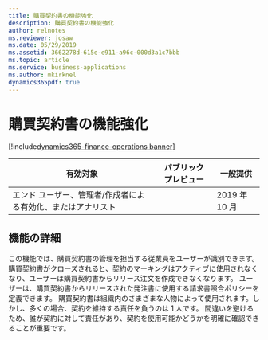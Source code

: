 ```yaml
---
title: 購買契約書の機能強化
description: 購買契約書の機能強化
author: relnotes
ms.reviewer: josaw
ms.date: 05/29/2019
ms.assetid: 3662278d-615e-e911-a96c-000d3a1c7bbb
ms.topic: article
ms.service: business-applications
ms.author: mkirknel
dynamics365pdf: true
---
```

# <a name="purchase-agreement-enhancements"></a>購買契約書の機能強化
[!include[dynamics365-finance-operations banner](../includes/dynamics365-finance-operations.md)]

| 有効対象    |  パブリック プレビュー | 一般提供 | 
| ---------- | ---------- |---------- |
|エンド ユーザー、管理者/作成者による有効化、またはアナリスト|| 2019 年 10 月|






## <a name="feature-details"></a>機能の詳細
<!--feature detail start -->
この機能では、購買契約書の管理を担当する従業員をユーザーが識別できます。 購買契約書がクローズされると、契約のマーキングはアクティブに使用されなくなり、ユーザーは購買契約書からリリース注文を作成できなくなります。 ユーザーは、購買契約書からリリースされた発注書に使用する請求書照合ポリシーを定義できます。 購買契約書は組織内のさまざまな人物によって使用されます。しかし、多くの場合、契約を維持する責任を負うのは 1 人です。 間違いを避けるため、誰が契約に対して責任があり、契約を使用可能かどうかを明確に確認できることが重要です。
<!--feature detail end -->










